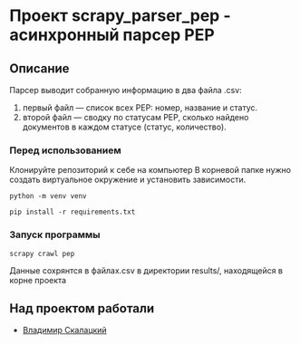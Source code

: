 # Проект scrapy_parser_pep - асинхронный парсер PEP
## Описание
Парсер выводит собранную информацию в два файла .csv:
1. первый файл — список всех PEP: номер, название и статус.
2. второй файл — сводку по статусам PEP, сколько найдено документов в каждом статусе (статус, количество).

### Перед использованием
Клонируйте репозиторий к себе на компьютер 
В корневой папке нужно создать виртуальное окружение и установить зависимости.
```
python -m venv venv
```
```
pip install -r requirements.txt
```
### Запуск программы
```
scrapy crawl pep
```
Данные сохрянтся в файлах.csv в директории results/, находящейся в корне проекта

## Над проектом работали
- [Владимир Скалацкий](https://t.me/OitcZvovich)